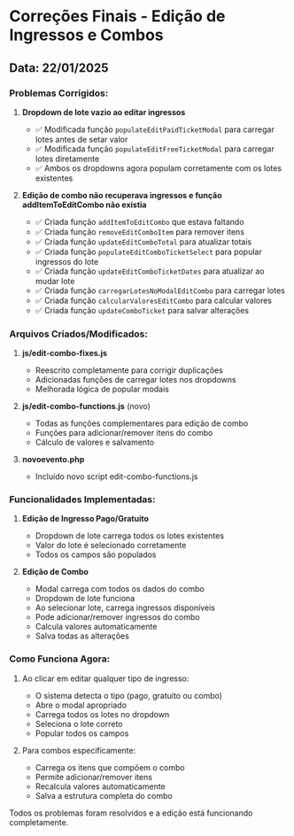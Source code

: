 # Correções Finais - Edição de Ingressos e Combos

## Data: 22/01/2025

### Problemas Corrigidos:

1. **Dropdown de lote vazio ao editar ingressos**
   - ✅ Modificada função `populateEditPaidTicketModal` para carregar lotes antes de setar valor
   - ✅ Modificada função `populateEditFreeTicketModal` para carregar lotes diretamente
   - ✅ Ambos os dropdowns agora populam corretamente com os lotes existentes

2. **Edição de combo não recuperava ingressos e função addItemToEditCombo não existia**
   - ✅ Criada função `addItemToEditCombo` que estava faltando
   - ✅ Criada função `removeEditComboItem` para remover itens
   - ✅ Criada função `updateEditComboTotal` para atualizar totais
   - ✅ Criada função `populateEditComboTicketSelect` para popular ingressos do lote
   - ✅ Criada função `updateEditComboTicketDates` para atualizar ao mudar lote
   - ✅ Criada função `carregarLotesNoModalEditCombo` para carregar lotes
   - ✅ Criada função `calcularValoresEditCombo` para calcular valores
   - ✅ Criada função `updateComboTicket` para salvar alterações

### Arquivos Criados/Modificados:

1. **js/edit-combo-fixes.js**
   - Reescrito completamente para corrigir duplicações
   - Adicionadas funções de carregar lotes nos dropdowns
   - Melhorada lógica de popular modais

2. **js/edit-combo-functions.js** (novo)
   - Todas as funções complementares para edição de combo
   - Funções para adicionar/remover itens do combo
   - Cálculo de valores e salvamento

3. **novoevento.php**
   - Incluído novo script edit-combo-functions.js

### Funcionalidades Implementadas:

1. **Edição de Ingresso Pago/Gratuito**
   - Dropdown de lote carrega todos os lotes existentes
   - Valor do lote é selecionado corretamente
   - Todos os campos são populados

2. **Edição de Combo**
   - Modal carrega com todos os dados do combo
   - Dropdown de lote funciona
   - Ao selecionar lote, carrega ingressos disponíveis
   - Pode adicionar/remover ingressos do combo
   - Calcula valores automaticamente
   - Salva todas as alterações

### Como Funciona Agora:

1. Ao clicar em editar qualquer tipo de ingresso:
   - O sistema detecta o tipo (pago, gratuito ou combo)
   - Abre o modal apropriado
   - Carrega todos os lotes no dropdown
   - Seleciona o lote correto
   - Popular todos os campos

2. Para combos especificamente:
   - Carrega os itens que compõem o combo
   - Permite adicionar/remover itens
   - Recalcula valores automaticamente
   - Salva a estrutura completa do combo

Todos os problemas foram resolvidos e a edição está funcionando completamente.
